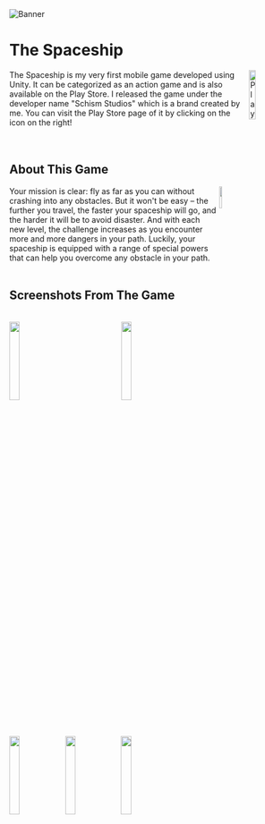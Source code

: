 <img src="The%20Spaceship/Assets/Images%20For%20Github/banner.png" alt="Banner">
<br/>

# The Spaceship
<div>
<a href="https://play.google.com/store/apps/details?id=com.SchismStudios.TheSpaceship" target="_blank"> 
<img src="https://github.com/emirhantuygun/The-Spaceship/blob/main/The%20Spaceship/Assets/Images%20For%20Github/pngwing.com.png" align="right" style="height:15%; width:15%;" alt="Play Store">
</a>
The Spaceship is my very first mobile game developed using Unity. It can be categorized as an action game and is also available on the Play Store. I released the game under the developer name "Schism Studios" which is a brand created by me. You can visit the Play Store page of it by clicking on the icon on the right!
</div>
</br>
</br>


## About This Game
<div>

<div>
<img src="https://github.com/emirhantuygun/The-Spaceship/blob/main/The%20Spaceship/Assets/Images%20For%20Github/iconrounded.png" style="height:10%;width:10%;" align="right" >

</div>
Your mission is clear: fly as far as you can without crashing into any obstacles. But it won't be easy – the further you travel, the faster your spaceship will go, and the harder it will be to avoid disaster. And with each new level, the challenge increases as you encounter more and more dangers in your path. Luckily, your spaceship is equipped with a range of special powers that can help you overcome any obstacle in your path.
</div>
</br>

## Screenshots From The Game
</br>
<span>
<img src="https://github.com/emirhantuygun/The-Spaceship/blob/main/The%20Spaceship/Assets/Images%20For%20Github/ss1.jpg" style="height:19%;width:19%;margin-right: 100px;">
<img src="https://github.com/emirhantuygun/The-Spaceship/blob/main/The%20Spaceship/Assets/Images%20For%20Github/ss2.jpg" style="height:19%;width:19%;">
<img src="https://github.com/emirhantuygun/The-Spaceship/blob/main/The%20Spaceship/Assets/Images%20For%20Github/ss3.jpg" style="height:19%;width:19%;">
<img src="https://github.com/emirhantuygun/The-Spaceship/blob/main/The%20Spaceship/Assets/Images%20For%20Github/ss4.jpg" style="height:19%;width:19%;">
<img src="https://github.com/emirhantuygun/The-Spaceship/blob/main/The%20Spaceship/Assets/Images%20For%20Github/ss5.jpg" style="height:19%;width:19%;">
</span>







